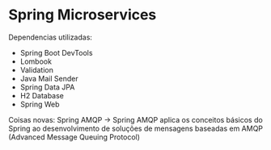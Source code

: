 # Spring Microservices

Dependencias utilizadas:
- Spring Boot DevTools
- Lombook
- Validation
- Java Mail Sender
- Spring Data JPA
- H2 Database
- Spring Web


Coisas novas:
Spring AMQP -> Spring AMQP aplica os conceitos básicos do Spring ao desenvolvimento de soluções de mensagens baseadas em AMQP (Advanced Message Queuing Protocol)
